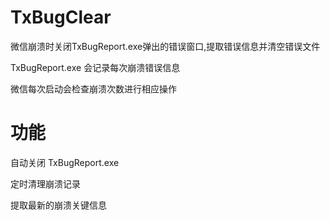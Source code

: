 # TxBugClear
微信崩溃时关闭TxBugReport.exe弹出的错误窗口,提取错误信息并清空错误文件

TxBugReport.exe 会记录每次崩溃错误信息

微信每次启动会检查崩溃次数进行相应操作

# 功能

自动关闭 TxBugReport.exe

定时清理崩溃记录

提取最新的崩溃关键信息